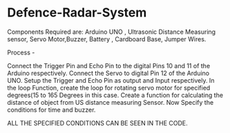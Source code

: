 # Defence-Radar-System

Components Required are: Arduino UNO , Ultrasonic Distance Measuring sensor, Servo Motor,Buzzer, Battery , Cardboard Base, Jumper Wires.

Process -

Connect the Trigger Pin and Echo Pin to the digital Pins 10 and 11 of the Arduino respectively. 
Connect the Servo to digital Pin 12 of the Arduino UNO.
Setup the Trigger and Echo Pin as output and Input respectively.
In the loop Function, create the loop for rotating servo motor for specified degrees(15 to 165 Degrees in this case.
Create a function for calculating the distance of object from US distance	measuring Sensor.
Now Specify the conditions for time and buzzer.

ALL THE SPECIFIED CONDITIONS CAN BE SEEN IN THE CODE.
